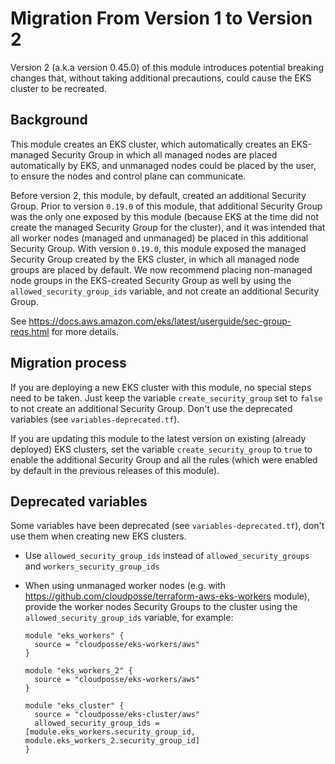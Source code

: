 # Migration From Version 1 to Version 2

Version 2 (a.k.a version 0.45.0) of this module introduces potential breaking changes that, without taking additional precautions, could cause the EKS cluster to be recreated.

## Background

This module creates an EKS cluster, which automatically creates an EKS-managed Security Group in which all managed nodes are placed automatically by EKS, and unmanaged nodes could be placed
by the user, to ensure the nodes and control plane can communicate.

Before version 2, this module, by default, created an additional Security Group. Prior to version `0.19.0` of this module, that additional Security Group was the only one exposed by
this module (because EKS at the time did not create the managed Security Group for the cluster), and it was intended that all worker nodes (managed and unmanaged) be placed in this
additional Security Group. With version `0.19.0`, this module exposed the managed Security Group created by the EKS cluster, in which all managed node groups are placed by default. We now
recommend placing non-managed node groups in the EKS-created Security Group as well by using the `allowed_security_group_ids` variable, and not create an additional Security Group.

See https://docs.aws.amazon.com/eks/latest/userguide/sec-group-reqs.html for more details.

## Migration process

If you are deploying a new EKS cluster with this module, no special steps need to be taken. Just keep the variable `create_security_group` set to `false` to not create an additional Security
Group. Don't use the deprecated variables (see `variables-deprecated.tf`).

If you are updating this module to the latest version on existing (already deployed) EKS clusters, set the variable `create_security_group` to `true` to enable the additional Security Group
and all the rules (which were enabled by default in the previous releases of this module).

## Deprecated variables

Some variables have been deprecated (see `variables-deprecated.tf`), don't use them when creating new EKS clusters.

- Use `allowed_security_group_ids` instead of `allowed_security_groups` and `workers_security_group_ids`

- When using unmanaged worker nodes (e.g. with https://github.com/cloudposse/terraform-aws-eks-workers module), provide the worker nodes Security Groups to the cluster using
  the `allowed_security_group_ids` variable, for example:

  ```hcl
  module "eks_workers" {
    source = "cloudposse/eks-workers/aws"
  }

  module "eks_workers_2" {
    source = "cloudposse/eks-workers/aws"
  }
  
  module "eks_cluster" {
    source = "cloudposse/eks-cluster/aws"
    allowed_security_group_ids = [module.eks_workers.security_group_id, module.eks_workers_2.security_group_id]
  }
  ```
